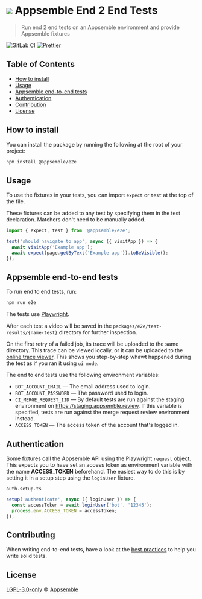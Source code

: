 # ![](https://gitlab.com/appsemble/appsemble/-/raw/0.34.5-test.0/config/assets/logo.svg) Appsemble End 2 End Tests

> Run end 2 end tests on an Appsemble environment and provide Appsemble fixtures

[![GitLab CI](https://gitlab.com/appsemble/appsemble/badges/0.34.5-test.0/pipeline.svg)](https://gitlab.com/appsemble/appsemble/-/releases/0.34.5-test.0)
[![Prettier](https://img.shields.io/badge/code_style-prettier-ff69b4.svg)](https://prettier.io)

## Table of Contents

- [How to install](#how-to-install)
- [Usage](#usage)
- [Appsemble end-to-end tests](#appsemble-end-to-end-tests)
- [Authentication](#authentication)
- [Contribution](#contributing)
- [License](#license)

## How to install

You can install the package by running the following at the root of your project:

```sh
npm install @appsemble/e2e
```

## Usage

To use the fixtures in your tests, you can import `expect` or `test` at the top of the file.

These fixtures can be added to any test by specifying them in the test declaration. Matchers don't
need to be manually added.

```ts
import { expect, test } from '@appsemble/e2e';

test('should navigate to app', async ({ visitApp }) => {
  await visitApp('Example app');
  await expect(page.getByText('Example app')).toBeVisible();
});
```

## Appsemble end-to-end tests

To run end to end tests, run:

```sh
npm run e2e
```

The tests use [Playwright](https://playwright.dev/).

After each test a video will be saved in the `packages/e2e/test-results/{name-test}` directory for
further inspection.

On the first retry of a failed job, its trace will be uploaded to the same directory. This trace can
be viewed locally, or it can be uploaded to the
[online trace viewer](https://trace.playwright.dev/). This shows you step-by-step whawt happened
during the test as if you ran it using `ui mode`.

The end to end tests use the following environment variables:

- `BOT_ACCOUNT_EMAIL` — The email address used to login.
- `BOT_ACCOUNT_PASSWORD` — The password used to login.
- `CI_MERGE_REQUEST_IID` — By default tests are run against the staging environment on
  <https://staging.appsemble.review>. If this variable is specified, tests are run against the merge
  request review environment instead.
- `ACCESS_TOKEN` — The access token of the account that's logged in.

## Authentication

Some fixtures call the Appsemble API using the Playwright `request` object. This expects you to have
set an access token as environment variable with the name **ACCESS_TOKEN** beforehand. The easiest
way to do this is by setting it in a setup step using the `loginUser` fixture.

`auth.setup.ts`

```ts
setup('authenticate', async ({ loginUser }) => {
  const accessToken = await loginUser('bot', '12345');
  process.env.ACCESS_TOKEN = accessToken;
});
```

## Contributing

When writing end-to-end tests, have a look at the
[best practices](../../CONTRIBUTING.md#best-practices) to help you write solid tests.

## License

[LGPL-3.0-only](https://gitlab.com/appsemble/appsemble/-/blob/0.34.5-test.0/LICENSE.md) ©
[Appsemble](https://appsemble.com)

